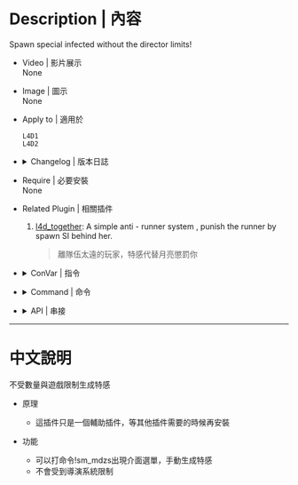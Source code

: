 # Description | 內容
Spawn special infected without the director limits!

* Video | 影片展示
<br/>None

* Image | 圖示
<br/>None

* Apply to | 適用於
	```
	L4D1
	L4D2
	```

* <details><summary>Changelog | 版本日誌</summary>

	* v1.2.3 (2023-3-12)
		* Create Native api

	* v1.2.2
		* [Original Plugin by Shadowysn](https://forums.alliedmods.net/showthread.php?t=320849)
</details>

* Require | 必要安裝
<br/>None

* Related Plugin | 相關插件
	1. [l4d_together](https://github.com/fbef0102/Game-Private_Plugin/tree/main/l4d_together): A simple anti - runner system , punish the runner by spawn SI behind her.
		> 離隊伍太遠的玩家，特感代替月亮懲罰你


* <details><summary>ConVar | 指令</summary>

	None
</details>

* <details><summary>Command | 命令</summary>

	* **Spawn a special infected, bypassing the limit enforced by the game. (ADM required: ADMFLAG_CHEATS)**
		```php
		sm_dzspawn <zombie> <mode> <number>
		```

	* **Open a menu to spawn a special infected, bypassing the limit enforced by the game. (ADM required: ADMFLAG_CHEATS)**
		```php
		sm_mdzs
		```
</details>

* <details><summary>API | 串接</summary>

	```c++
	/**
	* @brief 			   Spawn special infected without the director limits!
	*
	* @param zomb          S.I. Name: "tank", "witch", "smoker", "hunter", "boomer"," jockey", "charger", "spitter" 
	* @param pos_1         Vector coordinate where special will be spawned
	* @param pos_2         Vector coordinate where special will be spawned
	* @param pos_3         Vector coordinate where special will be spawned
	* @param ang_1         QAngle where special will be facing
	* @param ang_2         QAngle where special will be facing
	* @param ang_3         QAngle where special will be facing
	*
	* @return              nothing
	*/
	native void NoLimit_CreateInfected(const char[] zomb, float pos_1, float pos_2, float pos_3, float ang_1, float ang_2, float ang_3);
	```
</details>

- - - -
# 中文說明
不受數量與遊戲限制生成特感

* 原理
	* 這插件只是一個輔助插件，等其他插件需要的時候再安裝

* 功能
	* 可以打命令!sm_mdzs出現介面選單，手動生成特感
	* 不會受到導演系統限制

